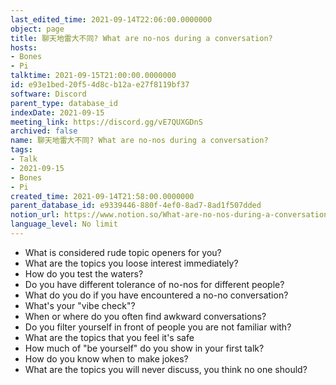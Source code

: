 ```yaml
---
last_edited_time: 2021-09-14T22:06:00.0000000
object: page
title: 聊天地雷大不同? What are no-nos during a conversation?
hosts:
- Bones
- Pi
talktime: 2021-09-15T21:00:00.0000000
id: e93e1bed-20f5-4d8c-b12a-e27f8119bf37
software: Discord
parent_type: database_id
indexDate: 2021-09-15
meeting_link: https://discord.gg/vE7QUXGDnS
archived: false
name: 聊天地雷大不同? What are no-nos during a conversation?
tags:
- Talk
- 2021-09-15
- Bones
- Pi
created_time: 2021-09-14T21:58:00.0000000
parent_database_id: e9339446-880f-4ef0-8ad7-8ad1f507dded
notion_url: https://www.notion.so/What-are-no-nos-during-a-conversation-e93e1bed20f54d8cb12ae27f8119bf37
language_level: No limit
---
```



   - What is considered rude topic openers for you?
   - What are the topics you loose interest immediately?
   - How do you test the waters?
   - Do you have different tolerance of no-nos for different people?
   - What do you do if you have encountered a no-no conversation? 
   - What's your "vibe check"?
   - When or where do you often find awkward conversations?
   - Do you filter yourself in front of people you are not familiar with?
   - What are the topics that you feel it's safe
   - How much of "be yourself" do you show in your first talk?
   - How do you know when to make jokes?
   - What are the topics you will never discuss, you think no one should?









